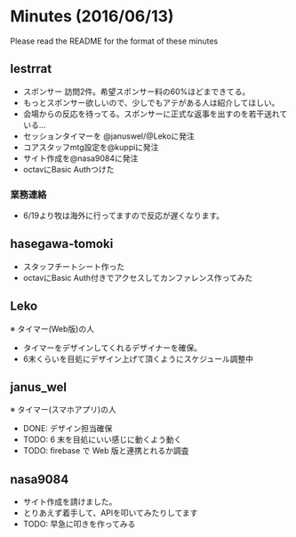 # Minutes (2016/06/13)

Please read the README for the format of these minutes

## lestrrat

* スポンサー 訪問2件。希望スポンサー料の60%ほどまできてる。
* もっとスポンサー欲しいので、少しでもアテがある人は紹介してほしい。
* 会場からの反応を待ってる。スポンサーに正式な返事を出すのを若干送れている…
* セッションタイマーを @januswel/@Lekoに発注
* コアスタッフmtg設定を@kuppiに発注
* サイト作成を@nasa9084に発注
* octavにBasic Authつけた

### 業務連絡

* 6/19より牧は海外に行ってますので反応が遅くなります。

## hasegawa-tomoki

* スタッフチートシート作った
* octavにBasic Auth付きでアクセスしてカンファレンス作ってみた

## Leko

※ タイマー(Web版)の人

* タイマーをデザインしてくれるデザイナーを確保。
* 6末くらいを目処にデザイン上げて頂くようにスケジュール調整中

## janus_wel

※ タイマー(スマホアプリ)の人

* DONE: デザイン担当確保
* TODO: 6 末を目処にいい感じに動くよう動く
* TODO: firebase で Web 版と連携とれるか調査

## nasa9084

* サイト作成を請けました。
* とりあえず着手して、APIを叩いてみたりしてます
* TODO: 早急に叩きを作ってみる
